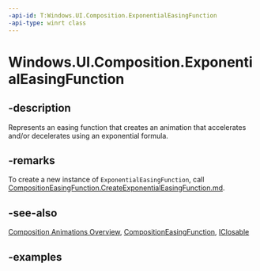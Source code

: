 ```yaml
---
-api-id: T:Windows.UI.Composition.ExponentialEasingFunction
-api-type: winrt class
---
```


# Windows.UI.Composition.ExponentialEasingFunction

<!--
public sealed class ExponentialEasingFunction : Windows.UI.Composition.CompositionEasingFunction
-->

## -description

Represents an easing function that creates an animation that accelerates and/or decelerates using an exponential formula.

## -remarks

To create a new instance of `ExponentialEasingFunction`, call [CompositionEasingFunction.CreateExponentialEasingFunction.md](compositioneasingfunction_createexponentialeasingfunction_1386773538.md).

## -see-also

[Composition Animations Overview](/windows/uwp/composition/composition-animation), [CompositionEasingFunction](compositioneasingfunction.md), [IClosable](../windows.foundation/iclosable.md)

## -examples


